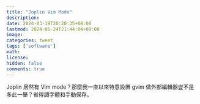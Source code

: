 ```yaml
---
title: "Joplin Vim Mode"
description: 
date: 2024-03-19T20:20:35+08:00
lastmod: 2024-05-24T21:44:04+08:00
image: 
categories: tweet
tags: ['software']
math: 
license: 
hidden: false
comments: true
---
```


Joplin 居然有 Vim mode？那麼我一直以來特意設置 gvim 做外部編輯器豈不是多此一舉？省得調字體和手動保存。


